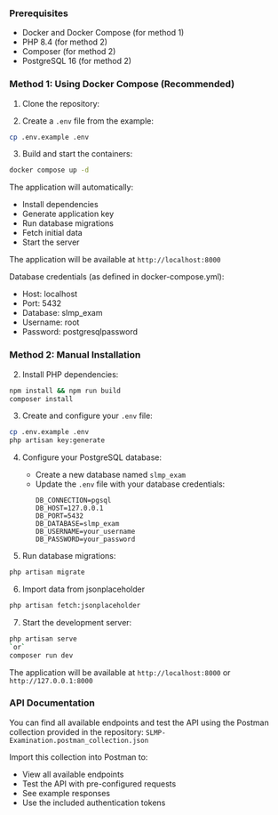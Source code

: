### Prerequisites
- Docker and Docker Compose (for method 1)
- PHP 8.4 (for method 2)
- Composer (for method 2)
- PostgreSQL 16 (for method 2)

### Method 1: Using Docker Compose (Recommended)

1. Clone the repository:

2. Create a `.env` file from the example:
```bash
cp .env.example .env
```

3. Build and start the containers:
```bash
docker compose up -d
```

The application will automatically:
- Install dependencies
- Generate application key
- Run database migrations
- Fetch initial data
- Start the server

The application will be available at `http://localhost:8000`

Database credentials (as defined in docker-compose.yml):
- Host: localhost
- Port: 5432
- Database: slmp_exam
- Username: root
- Password: postgresqlpassword

### Method 2: Manual Installation

2. Install PHP dependencies:
```bash
npm install && npm run build
composer install
```

3. Create and configure your `.env` file:
```bash
cp .env.example .env
php artisan key:generate
```

4. Configure your PostgreSQL database:
   - Create a new database named `slmp_exam`
   - Update the `.env` file with your database credentials:
     ```
     DB_CONNECTION=pgsql
     DB_HOST=127.0.0.1
     DB_PORT=5432
     DB_DATABASE=slmp_exam
     DB_USERNAME=your_username
     DB_PASSWORD=your_password
     ```

5. Run database migrations:
```bash
php artisan migrate
```

6. Import data from jsonplaceholder
```bash
php artisan fetch:jsonplaceholder
```
7. Start the development server:
```bash
php artisan serve
`or`
composer run dev
```

The application will be available at `http://localhost:8000` or `http://127.0.0.1:8000`

### API Documentation

You can find all available endpoints and test the API using the Postman collection provided in the repository:
`SLMP-Examination.postman_collection.json`

Import this collection into Postman to:
- View all available endpoints
- Test the API with pre-configured requests
- See example responses
- Use the included authentication tokens